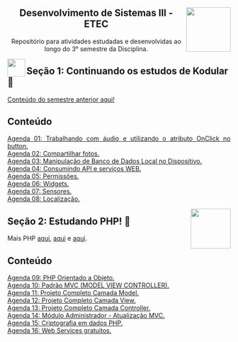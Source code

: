 <div align="center">
<a href="https://github.com/monicaquintal" target="_blank"><img align="right" height="100" src="https://www.svgrepo.com/show/477108/computer.svg" /></a>
<h2>Desenvolvimento de Sistemas III - ETEC</h2>
<p>Repositório para atividades estudadas e desenvolvidas ao longo do 3° semestre da Disciplina.</p>
</div>

<a href="https://github.com/monicaquintal" target="_blank"><img align="left" height="40" src="https://www.svgrepo.com/show/477093/mobile-phone-signal.svg"/></a>  
<h2>Seção 1: Continuando os estudos de Kodular 🤳</h2>
<a href="https://github.com/monicaquintal/disciplina_DS_II_ETEC">Conteúdo do semestre anterior aqui!</a><br>

<div id="conteudo" align="justify">

## Conteúdo

[Agenda 01: Trabalhando com áudio e utilizando o atributo OnClick no button.](./agenda01/agenda01.md)<br>
[Agenda 02: Compartilhar fotos.](./agenda02/agenda02.md)<br>
[Agenda 03: Manipulação de Banco de Dados Local no Dispositivo.](./agenda03/agenda03.md)<br>
[Agenda 04: Consumindo API e serviços WEB.](./agenda04/agenda04.md)<br>
[Agenda 05: Permissões.](./agenda05/agenda05.md)<br>
[Agenda 06: Widgets.](./agenda06/agenda06.md)<br>
[Agenda 07: Sensores.](./agenda07/agenda07.md)<br>
[Agenda 08: Localização.](./agenda08/agenda08.md)<br>

<a href="https://github.com/monicaquintal" target="_blank"><img align="right" height="90" src="https://cdn.jsdelivr.net/gh/devicons/devicon/icons/php/php-plain.svg"/></a>  
<h2>Seção 2: Estudando PHP! 🐘</h2>

<div id="conteudo" align="justify">

Mais PHP [aqui](https://github.com/monicaquintal/disciplina_DS_II_ETEC), [aqui](https://github.com/monicaquintal/estudandoPHP) e [aqui](https://github.com/monicaquintal/estudandoPHP-orientacao-a-objetos).

## Conteúdo
    
[Agenda 09: PHP Orientado a Objeto.](./agenda09/agenda09.md)<br>
[Agenda 10: Padrão MVC (MODEL VIEW CONTROLLER).](./agenda10/agenda10.md)<br>
[Agenda 11: Projeto Completo Camada Model.](./agenda11/agenda11.md)<br>
[Agenda 12: Projeto Completo Camada View.](./agenda12/agenda12.md)<br>
[Agenda 13: Projeto Completo Camada Controller.](./agenda13/agenda13.md)<br>
[Agenda 14: Módulo Administrador - Atualização MVC.](./agenda14/agenda14.md)<br>
[Agenda 15: Criptografia em dados PHP.](./agenda15/agenda15.md)<br>
[Agenda 16: Web Services gratuitos.](./agenda16/agenda16.md)